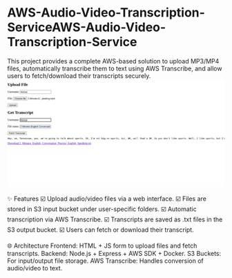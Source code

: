 # AWS-Audio-Video-Transcription-ServiceAWS-Audio-Video-Transcription-Service
This project provides a complete AWS-based solution to upload MP3/MP4 files, automatically transcribe them to text using AWS Transcribe, and allow users to fetch/download their transcripts securely.
![AWS Transcribe](images/aws-transcribe.jpg "AWS Transcribe Diagram")



✨ Features
☑️ Upload audio/video files via a web interface.
☑️ Files are stored in S3 input bucket under user-specific folders.
☑️ Automatic transcription via AWS Transcribe.
☑️ Transcripts are saved as .txt files in the S3 output bucket.
☑️ Users can fetch or download their transcript.

🌐 Architecture
Frontend: HTML + JS form to upload files and fetch transcripts.
Backend: Node.js + Express + AWS SDK + Docker.
S3 Buckets: For input/output file storage.
AWS Transcribe: Handles conversion of audio/video to text.

